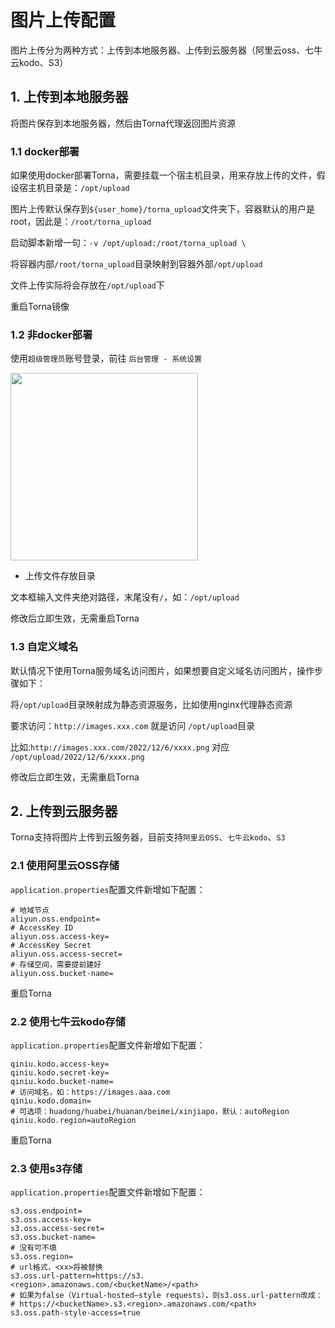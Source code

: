 # 图片上传配置

图片上传分为两种方式：上传到本地服务器、上传到云服务器（阿里云oss、七牛云kodo、S3）

## 1. 上传到本地服务器

将图片保存到本地服务器，然后由Torna代理返回图片资源

### 1.1 docker部署

如果使用docker部署Torna，需要挂载一个宿主机目录，用来存放上传的文件，假设宿主机目录是：`/opt/upload`

图片上传默认保存到`${user_home}/torna_upload`文件夹下，容器默认的用户是root，因此是：`/root/torna_upload`

启动脚本新增一句：`-v /opt/upload:/root/torna_upload \`

将容器内部`/root/torna_upload`目录映射到容器外部`/opt/upload`

文件上传实际将会存放在`/opt/upload`下

重启Torna镜像

### 1.2 非docker部署

使用`超级管理员`账号登录，前往 `后台管理 - 系统设置`

<img src="./static/help/images/upload.png" style="height: 300px" />

- 上传文件存放目录

文本框输入文件夹绝对路径，末尾没有`/`，如：`/opt/upload`

修改后立即生效，无需重启Torna

### 1.3 自定义域名

默认情况下使用Torna服务域名访问图片，如果想要自定义域名访问图片，操作步骤如下：

将`/opt/upload`目录映射成为静态资源服务，比如使用nginx代理静态资源

要求访问：`http://images.xxx.com` 就是访问 `/opt/upload`目录

比如:`http://images.xxx.com/2022/12/6/xxxx.png` 对应 `/opt/upload/2022/12/6/xxxx.png`

修改后立即生效，无需重启Torna

## 2. 上传到云服务器

Torna支持将图片上传到云服务器，目前支持`阿里云OSS`、`七牛云kodo`、`S3`

### 2.1 使用阿里云OSS存储

`application.properties`配置文件新增如下配置：

```
# 地域节点
aliyun.oss.endpoint=
# AccessKey ID
aliyun.oss.access-key=
# AccessKey Secret
aliyun.oss.access-secret=
# 存储空间，需要提前建好
aliyun.oss.bucket-name=
```

重启Torna

### 2.2 使用七牛云kodo存储

`application.properties`配置文件新增如下配置：

```
qiniu.kodo.access-key=
qiniu.kodo.secret-key=
qiniu.kodo.bucket-name=
# 访问域名，如：https://images.aaa.com
qiniu.kodo.domain=
# 可选项：huadong/huabei/huanan/beimei/xinjiapo，默认：autoRegion
qiniu.kodo.region=autoRegion
```

重启Torna

### 2.3 使用s3存储

`application.properties`配置文件新增如下配置：

```
s3.oss.endpoint=
s3.oss.access-key=
s3.oss.access-secret=
s3.oss.bucket-name=
# 没有可不填
s3.oss.region=
# url格式，<xx>将被替换
s3.oss.url-pattern=https://s3.<region>.amazonaws.com/<bucketName>/<path>
# 如果为false（Virtual-hosted–style requests），则s3.oss.url-pattern改成：
# https://<bucketName>.s3.<region>.amazonaws.com/<path>
s3.oss.path-style-access=true
```
